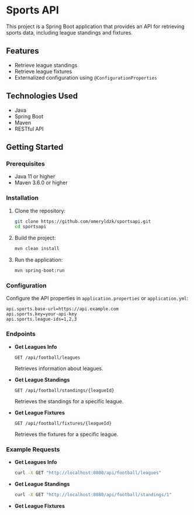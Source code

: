 # Sports API

This project is a Spring Boot application that provides an API for retrieving sports data, including league standings and fixtures.

## Features

- Retrieve league standings
- Retrieve league fixtures
- Externalized configuration using `@ConfigurationProperties`

## Technologies Used

- Java
- Spring Boot
- Maven
- RESTful API

## Getting Started

### Prerequisites

- Java 11 or higher
- Maven 3.6.0 or higher

### Installation

1. Clone the repository:
    ```sh
    git clone https://github.com/omeryldzk/sportsapi.git
    cd sportsapi
    ```

2. Build the project:
    ```sh
    mvn clean install
    ```

3. Run the application:
    ```sh
    mvn spring-boot:run
    ```

### Configuration

Configure the API properties in `application.properties` or `application.yml`:

```properties
api.sports.base-url=https://api.example.com
api.sports.key=your-api-key
api.sports.league-ids=1,2,3
```

### Endpoints

- **Get Leagues Info**
    ```http
    GET /api/football/leagues
    ```
    Retrieves information about leagues.

- **Get League Standings**
    ```http
    GET /api/football/standings/{leagueId}
    ```
    Retrieves the standings for a specific league.

- **Get League Fixtures**
    ```http
    GET /api/football/fixtures/{leagueId}
    ```
    Retrieves the fixtures for a specific league.

### Example Requests

- **Get Leagues Info**
    ```sh
    curl -X GET "http://localhost:8080/api/football/leagues"
    ```

- **Get League Standings**
    ```sh
    curl -X GET "http://localhost:8080/api/football/standings/1"
    ```

- **Get League Fixtures**
    ```sh
